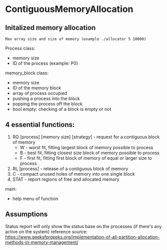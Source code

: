 # ContiguousMemoryAllocation
## Initalized memory allocation
	Max array size and size of memory (example ./allocator 5 10000)

Process class:
- memory size
- ID of the process (example: P0)

memory_block class:
- memory size
- ID of the memory block
- array of process occupied
- pushing a process into the block
- popping the process off the block
- bool empty: checking of a block is empty or not

## 4 essential functions:
1. RQ [process] [memory size] [strategy] - request for a contiguous block of memory
	- W - worst fit, fitting largest block of memory possible to process
	- B - best fit, fitting closest size block of memory possible to process
	- F - first fit, fitting first block of memory of equal or larger size to process
2. RL [process] - release of a contiguous block of memory
3. C - compact unused holes of memory into one single block
4. STAT - report regions of free and allocated memory

main:
- help menu of function

## Assumptions
Status report will only show the status base on the processes (if there's any active on the system)
reference source:
https://www.geeksforgeeks.org/implementation-of-all-partition-allocation-methods-in-memory-management/